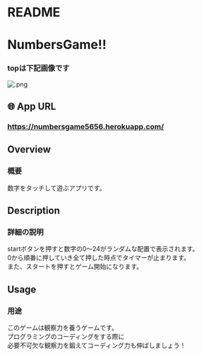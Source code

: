# README

# NumbersGame!!
### topは下記画像です
![.png]()

## 🌐 App URL

### **https://numbersgame5656.herokuapp.com/**


## Overview

### 概要 
数字をタッチして遊ぶアプリです。

## Description

### 詳細の説明　
startボタンを押すと数字の0〜24がランダムな配置で表示されます。<br>
0から順番に押していき全て押した時点でタイマーが止まります。<br>
また、スタートを押すとゲーム開始になります。

## Usage

### 用途
このゲームは観察力を養うゲームです。<br>
プログラミングのコーディングをする際に<br>
必要不可欠な観察力を鍛えてコーディング力も伸ばしましょう！
